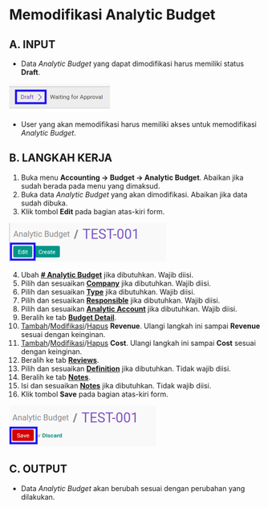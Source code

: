 # Memodifikasi Analytic Budget

## A. INPUT

* Data *Analytic Budget* yang dapat dimodifikasi harus memiliki status **Draft**.

![](../../img/analytic-budget/status-input-draft.png)

* User yang akan memodifikasi harus memiliki akses untuk memodifikasi *Analytic Budget*.

## B. LANGKAH KERJA

1. Buka menu **Accounting -> Budget -> Analytic Budget**. Abaikan jika sudah berada pada menu yang dimaksud.
2. Buka data *Analytic Budget* yang akan dimodifikasi. Abaikan jika data sudah dibuka.
3. Klik tombol **Edit** pada bagian atas-kiri form.

![](../../img/analytic-budget/tombol-edit.png)

4. Ubah **[# Analytic Budget](./penjelasan.md#field-no-analytic-budget)** jika dibutuhkan. Wajib diisi.
5. Pilih dan sesuaikan **[Company](./penjelasan.md#field-company)** jika dibutuhkan. Wajib diisi.
6. Pilih dan sesuaikan **[Type](./penjelasan.md#field-type)** jika dibutuhkan. Wajib diisi.
7. Pilih dan sesuaikan **[Responsible](./penjelasan.md#field-responsible)** jika dibutuhkan. Wajib diisi.
8. Pilih dan sesuaikan **[Analytic Account](./penjelasan.md#field-analytic-account)** jika dibutuhkan. Wajib diisi.
9. Beralih ke tab **[Budget Detail](./penjelasan.md#tab-budget-detail)**.
10. <a name="l10">[Tambah](./menambahkan-revenue.md)/[Modifikasi](./memodifikasi-revenue.md)/[Hapus](./menghapus-revenue.md) **Revenue**</a>. Ulangi langkah ini sampai **Revenue** sesuai dengan keinginan.
11. <a name="l11">[Tambah](./menambahkan-cost.md)/[Modifikasi](./memodifikasi-cost.md)/[Hapus](./menghapus-cost.md) **Cost**</a>. Ulangi langkah ini sampai **Cost** sesuai dengan keinginan.
12. Beralih ke tab **[Reviews](./penjelasan.md#tab-reviews)**.
13. Pilih dan sesuaikan **[Definition](./penjelasan.md#field-definition)** jika dibutuhkan. Tidak wajib diisi.
14. Beralih ke tab **[Notes](./penjelasan.md#tab-notes)**.
15. Isi dan sesuaikan **[Notes](./penjelasan.md#field-notes)** jika dibutuhkan. Tidak wajib diisi.
16. Klik tombol **Save** pada bagian atas-kiri form.

![](../../img/analytic-budget/tombol-save-modifikasi.png)

## C. OUTPUT

* Data *Analytic Budget* akan berubah sesuai dengan perubahan yang dilakukan.
